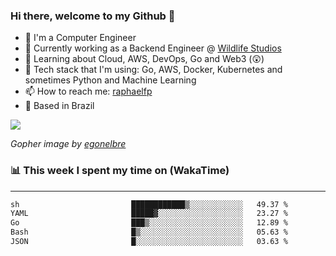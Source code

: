 ### Hi there, welcome to my Github 👋

- 📖 I'm a Computer Engineer
- 🔭 Currently working as a Backend Engineer @ [Wildlife Studios](https://wildlifestudios.com/)
- 🌱 Learning about Cloud, AWS, DevOps, Go and Web3 (😲)
- 🚀 Tech stack that I'm using: Go, AWS, Docker, Kubernetes and sometimes Python and Machine Learning
- 📫 How to reach me: [raphaelfp](https://linkedin.com/in/raphaelfp)
- 🏡 Based in Brazil

![](https://github.com/raphaelfp/gophers/blob/master/.thumb/animation/morning-coffee-3x.gif)

*Gopher image by [egonelbre](https://github.com/egonelbre/)*

### 📊 This week I spent my time on (WakaTime)

---

<!--START_SECTION:waka-->

```txt
sh                         ████████████▒░░░░░░░░░░░░   49.37 %
YAML                       █████▓░░░░░░░░░░░░░░░░░░░   23.27 %
Go                         ███▒░░░░░░░░░░░░░░░░░░░░░   12.89 %
Bash                       █▒░░░░░░░░░░░░░░░░░░░░░░░   05.63 %
JSON                       █░░░░░░░░░░░░░░░░░░░░░░░░   03.63 %
```

<!--END_SECTION:waka-->
